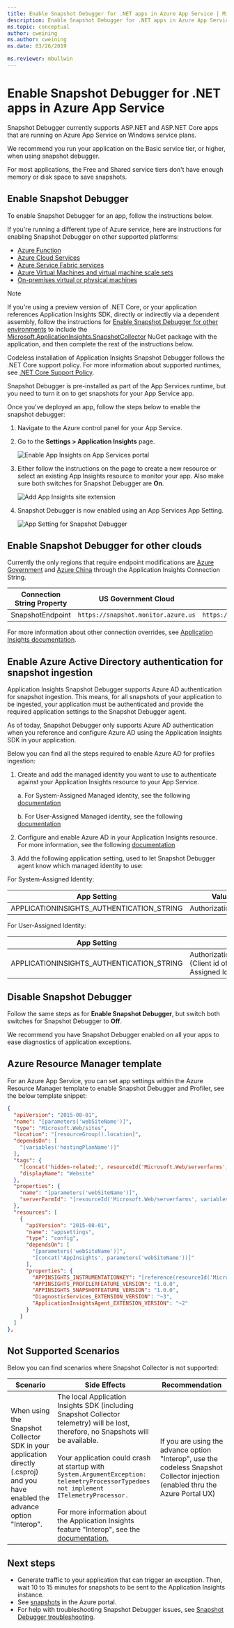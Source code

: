 ```yaml
---
title: Enable Snapshot Debugger for .NET apps in Azure App Service | Microsoft Docs
description: Enable Snapshot Debugger for .NET apps in Azure App Service
ms.topic: conceptual
author: cweining
ms.author: cweining
ms.date: 03/26/2019

ms.reviewer: mbullwin
---
```


# Enable Snapshot Debugger for .NET apps in Azure App Service

Snapshot Debugger currently supports ASP.NET and ASP.NET Core apps that are running on Azure App Service on Windows service plans.

We recommend you run your application on the Basic service tier, or higher, when using snapshot debugger.

For most applications, the Free and Shared service tiers don't have enough memory or disk space to save snapshots.

## <a id="installation"></a> Enable Snapshot Debugger
To enable Snapshot Debugger for an app, follow the instructions below.

If you're running a different type of Azure service, here are instructions for enabling Snapshot Debugger on other supported platforms:
* [Azure Function](snapshot-debugger-function-app.md?toc=/azure/azure-monitor/toc.json)
* [Azure Cloud Services](snapshot-debugger-vm.md?toc=/azure/azure-monitor/toc.json)
* [Azure Service Fabric services](snapshot-debugger-vm.md?toc=/azure/azure-monitor/toc.json)
* [Azure Virtual Machines and virtual machine scale sets](snapshot-debugger-vm.md?toc=/azure/azure-monitor/toc.json)
* [On-premises virtual or physical machines](snapshot-debugger-vm.md?toc=/azure/azure-monitor/toc.json)

> [!NOTE]
> If you're using a preview version of .NET Core, or your application references Application Insights SDK, directly or indirectly via a dependent assembly, follow the instructions for [Enable Snapshot Debugger for other environments](snapshot-debugger-vm.md?toc=/azure/azure-monitor/toc.json) to include the [Microsoft.ApplicationInsights.SnapshotCollector](https://www.nuget.org/packages/Microsoft.ApplicationInsights.SnapshotCollector) NuGet package with the application, and then complete the rest of the instructions below. 
>
> Codeless installation of Application Insights Snapshot Debugger follows the .NET Core support policy.
> For more information about supported runtimes, see [.NET Core Support Policy](https://dotnet.microsoft.com/platform/support/policy/dotnet-core).

Snapshot Debugger is pre-installed as part of the App Services runtime, but you need to turn it on to get snapshots for your App Service app.

Once you've deployed an app, follow the steps below to enable the snapshot debugger:

1. Navigate to the Azure control panel for your App Service.
2. Go to the **Settings > Application Insights** page.

   ![Enable App Insights on App Services portal](./media/snapshot-debugger/applicationinsights-appservices.png)

3. Either follow the instructions on the page to create a new resource or select an existing App Insights resource to monitor your app. Also make sure both switches for Snapshot Debugger are **On**.

   ![Add App Insights site extension][Enablement UI]

4. Snapshot Debugger is now enabled using an App Services App Setting.

    ![App Setting for Snapshot Debugger][snapshot-debugger-app-setting]

## Enable Snapshot Debugger for other clouds

Currently the only regions that require endpoint modifications are [Azure Government](../../azure-government/compare-azure-government-global-azure.md#application-insights) and [Azure China](/azure/china/resources-developer-guide) through the Application Insights Connection String.

|Connection String Property    | US Government Cloud | China Cloud |   
|---------------|---------------------|-------------|
|SnapshotEndpoint         | `https://snapshot.monitor.azure.us`    | `https://snapshot.monitor.azure.cn` |

For more information about other connection overrides, see [Application Insights documentation](./sdk-connection-string.md?tabs=net#connection-string-with-explicit-endpoint-overrides).

## Enable Azure Active Directory authentication for snapshot ingestion

Application Insights Snapshot Debugger supports Azure AD authentication for snapshot ingestion. This means, for all snapshots of your application to be ingested, your application must be authenticated and provide the required application settings to the Snapshot Debugger agent.

As of today, Snapshot Debugger only supports Azure AD authentication when you reference and configure Azure AD using the Application Insights SDK in your application.

Below you can find all the steps required to enable Azure AD for profiles ingestion:
1. Create and add the managed identity you want to use to authenticate against your Application Insights resource to your App Service.

   a.  For System-Assigned Managed identity, see the following [documentation](https://docs.microsoft.com/azure/app-service/overview-managed-identity?tabs=portal%2Chttp#add-a-system-assigned-identity)

   b.  For User-Assigned Managed identity, see the following [documentation](https://docs.microsoft.com/azure/app-service/overview-managed-identity?tabs=portal%2Chttp#add-a-user-assigned-identity)

2. Configure and enable Azure AD in your Application Insights resource. For more information, see the following [documentation](https://docs.microsoft.com/azure/azure-monitor/app/azure-ad-authentication?tabs=net#configuring-and-enabling-azure-ad-based-authentication)
3. Add the following application setting, used to let Snapshot Debugger agent know which managed identity to use:

For System-Assigned Identity:

|App Setting    | Value    |
|---------------|----------|
|APPLICATIONINSIGHTS_AUTHENTICATION_STRING         | Authorization=AAD    |

For User-Assigned Identity:

|App Setting    | Value    |
|---------------|----------|
|APPLICATIONINSIGHTS_AUTHENTICATION_STRING         | Authorization=AAD;ClientId={Client id of the User-Assigned Identity}    |

## Disable Snapshot Debugger

Follow the same steps as for **Enable Snapshot Debugger**, but switch both switches for Snapshot Debugger to **Off**.

We recommend you have Snapshot Debugger enabled on all your apps to ease diagnostics of application exceptions.

## Azure Resource Manager template

For an Azure App Service, you can set app settings within the Azure Resource Manager template to enable Snapshot Debugger and Profiler, see the below template snippet:

```json
{
  "apiVersion": "2015-08-01",
  "name": "[parameters('webSiteName')]",
  "type": "Microsoft.Web/sites",
  "location": "[resourceGroup().location]",
  "dependsOn": [
    "[variables('hostingPlanName')]"
  ],
  "tags": { 
    "[concat('hidden-related:', resourceId('Microsoft.Web/serverfarms', variables('hostingPlanName')))]": "empty",
    "displayName": "Website"
  },
  "properties": {
    "name": "[parameters('webSiteName')]",
    "serverFarmId": "[resourceId('Microsoft.Web/serverfarms', variables('hostingPlanName'))]"
  },
  "resources": [
    {
      "apiVersion": "2015-08-01",
      "name": "appsettings",
      "type": "config",
      "dependsOn": [
        "[parameters('webSiteName')]",
        "[concat('AppInsights', parameters('webSiteName'))]"
      ],
      "properties": {
        "APPINSIGHTS_INSTRUMENTATIONKEY": "[reference(resourceId('Microsoft.Insights/components', concat('AppInsights', parameters('webSiteName'))), '2014-04-01').InstrumentationKey]",
        "APPINSIGHTS_PROFILERFEATURE_VERSION": "1.0.0",
        "APPINSIGHTS_SNAPSHOTFEATURE_VERSION": "1.0.0",
        "DiagnosticServices_EXTENSION_VERSION": "~3",
        "ApplicationInsightsAgent_EXTENSION_VERSION": "~2"
      }
    }
  ]
},
```

## Not Supported Scenarios
Below you can find scenarios where Snapshot Collector is not supported:

|Scenario    | Side Effects | Recommendation |
|------------|--------------|----------------|
|When using the Snapshot Collector SDK in your application directly (.csproj) and you have enabled the advance option "Interop".| The local Application Insights SDK (including Snapshot Collector telemetry) will be lost, therefore, no Snapshots will be available.<br /><br />Your application could crash at startup with `System.ArgumentException: telemetryProcessorTypedoes not implement ITelemetryProcessor.`<br /><br />For more information about the Application Insights feature "Interop", see the [documentation.](https://docs.microsoft.com/azure/azure-monitor/app/azure-web-apps-net-core?#troubleshooting) | If you are using the advance option "Interop", use the codeless Snapshot Collector injection (enabled thru the Azure Portal UX) |

## Next steps

- Generate traffic to your application that can trigger an exception. Then, wait 10 to 15 minutes for snapshots to be sent to the Application Insights instance.
- See [snapshots](snapshot-debugger.md?toc=/azure/azure-monitor/toc.json#view-snapshots-in-the-portal) in the Azure portal.
- For help with troubleshooting Snapshot Debugger issues, see [Snapshot Debugger troubleshooting](snapshot-debugger-troubleshoot.md?toc=/azure/azure-monitor/toc.json).

[Enablement UI]: ./media/snapshot-debugger/enablement-ui.png
[snapshot-debugger-app-setting]:./media/snapshot-debugger/snapshot-debugger-app-setting.png
